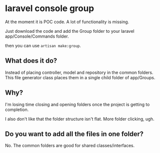 # laravel console group

At the moment it is POC code. A lot of functionality is missing.

Just download the code and add the Group folder to your laravel app/Console/Commands folder.

then you can use `artisan make:group`.

## What does it do?

Instead of placing controller, model and repository in the common folders. This file generator class places them in a single child folder of app/Groups.

## Why?

I'm losing time closing and opening folders once the project is getting to completion. 

I also don't like that the folder structure isn't flat. More folder clicking, ugh.

## Do you want to add all the files in one folder?

No. The common folders are good for shared classes/interfaces.

